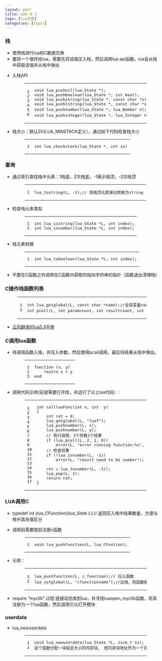 ```yaml
---
layout: post
title: LUA 与 C 
tags: [lua文章]
categories: [topic]
---
```

<h3 id="栈"><a href="#栈" class="headerlink" title="栈"></a>栈</h3><ul>
<li>使用栈进行lua和C数据交换</li>
<li>要将一个值传给lua，需要先将该值压入栈，然后调用lua api函数，lua会从栈中获取该值并从栈中弹出</li>
<li><p>入栈API</p>
<figure class="highlight plain"><table><tbody><tr><td class="gutter"><pre><span class="line">1</span><br/><span class="line">2</span><br/><span class="line">3</span><br/><span class="line">4</span><br/><span class="line">5</span><br/><span class="line">6</span><br/></pre></td><td class="code"><pre><span class="line">void lua_pushnil(lua_State *);</span><br/><span class="line">void lua_pushboolean(lua_State *, int bool);</span><br/><span class="line">void lua_pushstring(lua_State *, const char *s);</span><br/><span class="line">void lua_pushlstring(lua_State *, const char *s, size_t len);</span><br/><span class="line">void lua_pushnumber(lua_State *, lua_Number n);// 双精度浮点</span><br/><span class="line">void lua_pushinteger(lua_State *, lua_Integer n);// 整型，足以存储大型字符串长度，定义为ptrdiff_t类型</span><br/></pre></td></tr></tbody></table></figure>
</li>
<li><p>栈大小：默认20(LUA_MINSTACK定义），通过如下代码检查栈大小</p>
<figure class="highlight lua"><table><tbody><tr><td class="gutter"><pre><span class="line">1</span><br/></pre></td><td class="code"><pre><span class="line">int lua_checkstack(lua_State *, int sz)</span><br/></pre></td></tr></tbody></table></figure>
</li>
</ul>
<h3 id="查询"><a href="#查询" class="headerlink" title="查询"></a>查询</h3><ul>
<li><p>通过索引查找栈中元素：1栈底，2次栈底，-1表示栈顶，-2次栈顶</p>
<figure class="highlight plain"><table><tbody><tr><td class="gutter"><pre><span class="line">1</span><br/></pre></td><td class="code"><pre><span class="line">lua_tostring(L, -1);// 将栈顶元素弹出转换为string</span><br/></pre></td></tr></tbody></table></figure>
</li>
<li><p>检查栈元素类型</p>
<figure class="highlight lua"><table><tbody><tr><td class="gutter"><pre><span class="line">1</span><br/><span class="line">2</span><br/></pre></td><td class="code"><pre><span class="line">int lua_isstring(lua_State *L, int index);</span><br/><span class="line">int lua_isnumber(lua_State *L, int index);</span><br/></pre></td></tr></tbody></table></figure>
</li>
<li><p>栈元素转换</p>
<figure class="highlight lua"><table><tbody><tr><td class="gutter"><pre><span class="line">1</span><br/></pre></td><td class="code"><pre><span class="line">int lua_toboolean(lua_State *L, int index);</span><br/></pre></td></tr></tbody></table></figure>
</li>
<li><p>不要在C函数之外调用在C函数内获取的指向字符串的指针（函数退出清理栈）</p>
</li>
</ul>
<h3 id="C操作栈函数列表"><a href="#C操作栈函数列表" class="headerlink" title="C操作栈函数列表"></a>C操作栈函数列表</h3><figure class="highlight lua"><table><tbody><tr><td class="gutter"><pre><span class="line">1</span><br/><span class="line">2</span><br/></pre></td><td class="code"><pre><span class="line">int lua_getglobal(L, const <span class="built_in">char</span> *name);//全局变量name值压栈,并返回该值类型</span><br/><span class="line">int <span class="built_in">pcall</span>(L, int paramcount, int resultcount, int err_handler_stackindex);//先删除函数和参数，然后压入结果或者错误</span><br/></pre></td></tr></tbody></table></figure>
<ul>
<li><a href="https://cloudwu.github.io/lua53doc/manual.html" target="_blank" rel="noopener noreferrer">云风翻译的lua5.3手册</a></li>
</ul>
<h3 id="C调用lua函数"><a href="#C调用lua函数" class="headerlink" title="C调用lua函数"></a>C调用lua函数</h3><ul>
<li>待调用函数入栈，并压入参数，然后使用pcall调用，最后将结果从栈中弹出。<figure class="highlight lua"><table><tbody><tr><td class="gutter"><pre><span class="line">1</span><br/><span class="line">2</span><br/><span class="line">3</span><br/></pre></td><td class="code"><pre><span class="line"><span class="function"><span class="keyword">function</span> <span class="params">(x, y)</span></span></span><br/><span class="line">    reutrn x + y</span><br/><span class="line"><span class="keyword">end</span></span><br/></pre></td></tr></tbody></table></figure>
</li>
</ul>
<ul>
<li>调用代码示例(前提需要打开库，并运行了以上lua代码）:<figure class="highlight c"><table><tbody><tr><td class="gutter"><pre><span class="line">1</span><br/><span class="line">2</span><br/><span class="line">3</span><br/><span class="line">4</span><br/><span class="line">5</span><br/><span class="line">6</span><br/><span class="line">7</span><br/><span class="line">8</span><br/><span class="line">9</span><br/><span class="line">10</span><br/><span class="line">11</span><br/><span class="line">12</span><br/><span class="line">13</span><br/><span class="line">14</span><br/><span class="line">15</span><br/><span class="line">16</span><br/><span class="line">17</span><br/></pre></td><td class="code"><pre><span class="line"><span class="function"><span class="keyword">int</span> <span class="title">callluaFunc</span><span class="params">(<span class="keyword">int</span> x, <span class="keyword">int</span>  y)</span></span></span><br/><span class="line"><span class="function"></span>{</span><br/><span class="line">    <span class="keyword">int</span> ret = <span class="number">0</span>;</span><br/><span class="line">    lua_getglobal(L, <span class="string">&#34;luaf&#34;</span>);</span><br/><span class="line">    lua_pushnumber(L, x);</span><br/><span class="line">    lua_pushnumber(L, y);</span><br/><span class="line">    <span class="comment">// 执行调用，2个参数1个结果</span></span><br/><span class="line">    <span class="keyword">if</span> (lua_pcall(L, <span class="number">2</span>, <span class="number">1</span>, <span class="number">0</span>))</span><br/><span class="line">        error(L, <span class="string">&#34;error running function:%s&#34;</span>, lua_tostring(L, <span class="number">-1</span>));</span><br/><span class="line">    <span class="comment">// 检查结果</span></span><br/><span class="line">    <span class="keyword">if</span> (!lua_isnumber(L, <span class="number">-1</span>))</span><br/><span class="line">        error(L, <span class="string">&#34;result need to be number&#34;</span>);</span><br/><span class="line">    </span><br/><span class="line">    ret = lua_tonumber(L, <span class="number">-1</span>));</span><br/><span class="line">    lua_pop(L, <span class="number">1</span>);</span><br/><span class="line">    <span class="keyword">return</span> ret;</span><br/><span class="line">}</span><br/></pre></td></tr></tbody></table></figure>
</li>
</ul>
<h3 id="LUA调用C"><a href="#LUA调用C" class="headerlink" title="LUA调用C"></a>LUA调用C</h3><ul>
<li><p>typedef int (<em>lua_CFunction)(lua_State </em>L);// 返回压入栈中结果数量，方便与栈中其余值区分</p>
</li>
<li><p>调用前需要提前注册c函数</p>
<figure class="highlight plain"><table><tbody><tr><td class="gutter"><pre><span class="line">1</span><br/></pre></td><td class="code"><pre><span class="line">void lua_pushfunction(L, lua_CFuntion);</span><br/></pre></td></tr></tbody></table></figure>
</li>
<li><p>示例：</p>
<figure class="highlight plain"><table><tbody><tr><td class="gutter"><pre><span class="line">1</span><br/><span class="line">2</span><br/></pre></td><td class="code"><pre><span class="line">lua_pushfunction(L, c_function);// 压入函数</span><br/><span class="line">lua_setglobal(L, &#34;cfunctionname&#34;);//出栈，将函数赋予全局变量cfuntionname中</span><br/></pre></td></tr></tbody></table></figure>
</li>
<li><p>require “myclib” 过程:链接动态库到lua，并寻找luaopen_myclib函数，将其注册为一个lua函数，然后调用它以打开模块</p>
</li>
</ul>
<h3 id="userdata"><a href="#userdata" class="headerlink" title="userdata"></a>userdata</h3><ul>
<li>lua_newuserdata<figure class="highlight plain"><table><tbody><tr><td class="gutter"><pre><span class="line">1</span><br/><span class="line">2</span><br/></pre></td><td class="code"><pre><span class="line">void lua_newuserdata(lua_State *L, size_t sz);</span><br/><span class="line">这个函数分配一块指定大小的内存块， 把内存块地址作为一个完全用户数据压栈， 并返回这个地址。 宿主程序可以随意使用这块内存</span><br/></pre></td></tr></tbody></table></figure>
</li>
</ul>